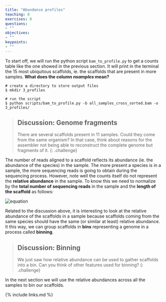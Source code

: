 ```yaml
---
title: "Abundance profiles"
teaching: 0
exercises: 0
questions:
- ""
objectives:
- ""
keypoints:
- ""
---
```


To start off, we will run the python script `bam_to_profile.py` to get a counts table like the one showed in the previous section. It will print in the terminal the 15 most ubiquitous scaffolds, ie. the scaffolds that are present in more samples. **What does the column _nsamples_ mean?**

~~~
# create a directory to store output files
$ mkdir 3_profiles

# run the script
$ python scripts/bam_to_profile.py -b all_samples_cross_sorted.bam -o 3_profiles/
~~~

>## Discussion: Genome fragments
> There are several scaffolds present in 11 samples. Could they come from the same organism? In that case, think about reasons for the assembler not being able to reconstruct the complete genome but fragments of it.
{: .challenge}

The number of reads aligned to a scaffold reflects its abundance (ie. the abundance of the species) in the sample. The more present a species is in a sample, the more sequencing reads is going to obtain during the sequencing process. However, note well the counts itself do not represent the **relative abundance** in the sample. To know this we need to normalize by the **total number of sequencing reads** in the sample and the **length of the scaffold** as follows:

![equation](<img src="http://www.sciweavers.org/tex2img.php?eq=Rel.abundance%20%3D%20%20%5Cfrac%7BMappedReads%7D%7BTotalReads%2AScaffoldLength%7D%20&bc=White&fc=Black&im=jpg&fs=12&ff=arev&edit=0" align="center" border="0" alt="Rel.abundance =  \frac{MappedReads}{TotalReads*ScaffoldLength} " width="411" height="47" />)

Related to the discussion above, it is interesting to look at the relative abundance of the scaffolds in a sample because scaffolds coming from the same species should have the same (or similar at least) relative abundance. It this way, we can group scaffolds in **bins** representing a genome in a process called **binning**.

>## Discussion: Binning
> We just saw how relative abundance can be used to gather scaffolds into a bin. Can you think of other features used for binning?
{: .challenge}

In the next section we will use the relative abundances across all the samples to bin our scaffolds.

{% include links.md %}
